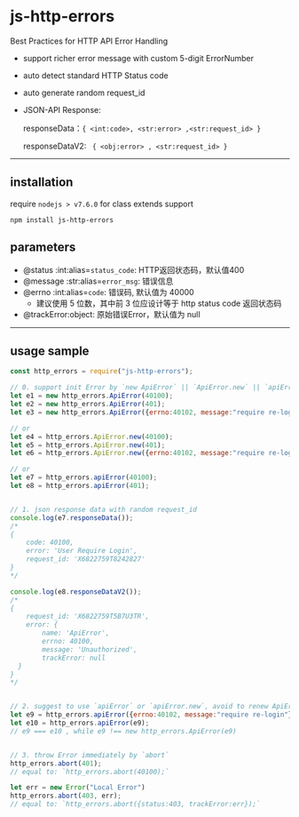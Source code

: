 
# js-http-errors

Best Practices for HTTP API Error Handling

* support richer error message with custom 5-digit ErrorNumber
* auto detect standard HTTP Status code
* auto generate random request_id
* JSON-API Response: 
    
    responseData：`{ <int:code>, <str:error> ,<str:request_id> }`
    
    responseDataV2: ` { <obj:error> , <str:request_id> }`

---

## installation
require `nodejs > v7.6.0` for class extends support
```shell script
npm install js-http-errors
```

## parameters

- @status  :int:alias=`status_code`: HTTP返回状态码，默认值400 
- @message :str:alias=`error_msg`: 错误信息
- @errno   :int:alias=`code`:  错误码, 默认值为 40000
    - 建议使用 5 位数，其中前 3 位应设计等于 http status code 返回状态码
- @trackError:object: 原始错误Error，默认值为 null       
---

## usage sample

```javascript
const http_errors = require("js-http-errors");

// 0. support init Error by `new ApiError` || `ApiError.new` || `apiError` 
let e1 = new http_errors.ApiError(40100);
let e2 = new http_errors.ApiError(401);
let e3 = new http_errors.ApiError({errno:40102, message:"require re-login"});

// or 
let e4 = http_errors.ApiError.new(40100);
let e5 = http_errors.ApiError.new(401);
let e6 = http_errors.ApiError.new({errno:40102, message:"require re-login"});

// or
let e7 = http_errors.apiError(40100);
let e8 = http_errors.apiError(401);


// 1. json response data with random request_id
console.log(e7.responseData());
/*
{
    code: 40100,
    error: 'User Require Login',
    request_id: 'X6822759T8242827'
}
*/

console.log(e8.responseDataV2());
/*
{
    request_id: 'X6822759T5B7U3TR',
    error: {
        name: 'ApiError',
        errno: 40100,
        message: 'Unauthorized',
        trackError: null
  }
}
*/


// 2. suggest to use `apiError` or `apiError.new`, avoid to renew ApiError duplicated 
let e9 = http_errors.apiError({errno:40102, message:"require re-login"});
let e10 = http_errors.apiError(e9);     
// e9 === e10 , while e9 !== new http_errors.ApiError(e9)


// 3. throw Error immediately by `abort`
http_errors.abort(401);                 
// equal to: `http_errors.abort(40100);`

let err = new Error("Local Error")
http_errors.abort(403, err);            
// equal to: `http_errors.abort({status:403, trackError:err});`         
 
```
